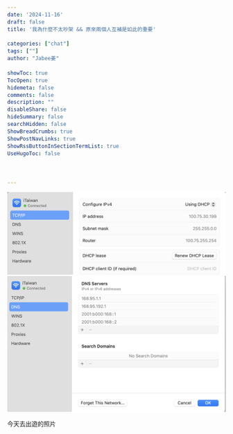 ```yaml
---
date: '2024-11-16'
draft: false
title: '我為什麼不太吵架 && 原來兩個人互補是如此的重要'

categories: ["chat"]
tags: [""]
author: "Jabee姜"

showToc: true
TocOpen: true
hidemeta: false
comments: false
description: ""
disableShare: false
hideSummary: false
searchHidden: false
ShowBreadCrumbs: true
ShowPostNavLinks: true
ShowRssButtonInSectionTermList: true
UseHugoToc: false



---
```


![image-20241224122232417](image-20241224122232417.png)
![image-20241224122812679](image-20241224122812679.png)

今天去出遊的照片